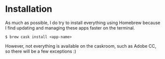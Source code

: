 # Installation

As much as possible, I do try to install everything using Homebrew because I find updating and managing these apps faster on the terminal.

```text
$ brew cask install <app-name>
```

However, not everything is available on the caskroom, such as Adobe CC, so there will be a few exceptions :\)


